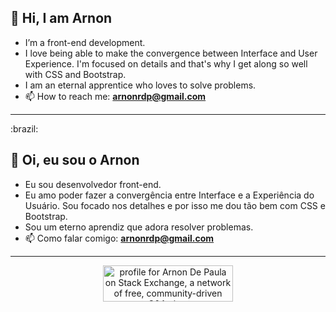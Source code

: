 ## 👋 Hi, I am Arnon

- I’m a front-end development.
- I love being able to make the convergence between Interface and User Experience. I'm focused on details and that's why I get along so well with CSS and Bootstrap.
- I am an eternal apprentice who loves to solve problems.
- 📫 How to reach me: **arnonrdp@gmail.com**

<hr>
:brazil:

## 👋 Oi, eu sou o Arnon</h1>

- Eu sou desenvolvedor front-end.
- Eu amo poder fazer a convergência entre Interface e a Experiência do Usuário. Sou focado nos detalhes e por isso me dou tão bem com CSS e Bootstrap.
- Sou um eterno aprendiz que adora resolver problemas.
- 📫 Como falar comigo: **arnonrdp@gmail.com**

<hr>

<div align="center">
  <a href="https://stackexchange.com/users/10520312/arnon-de-paula"><img src="https://stackexchange.com/users/flair/10520312.png" width="208" height="58" alt="profile for Arnon De Paula on Stack Exchange, a network of free, community-driven Q&amp;A sites" title="profile for Arnon De Paula on Stack Exchange, a network of free, community-driven Q&amp;A sites" /></a>
</div>
